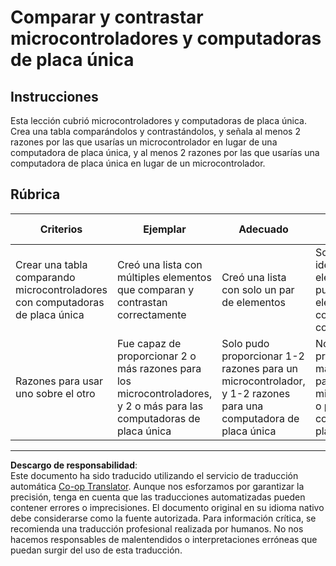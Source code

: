 <!--
CO_OP_TRANSLATOR_METADATA:
{
  "original_hash": "750bd75866471141f857240219084767",
  "translation_date": "2025-08-26T15:19:42+00:00",
  "source_file": "1-getting-started/lessons/2-deeper-dive/assignment.md",
  "language_code": "es"
}
-->
# Comparar y contrastar microcontroladores y computadoras de placa única

## Instrucciones

Esta lección cubrió microcontroladores y computadoras de placa única. Crea una tabla comparándolos y contrastándolos, y señala al menos 2 razones por las que usarías un microcontrolador en lugar de una computadora de placa única, y al menos 2 razones por las que usarías una computadora de placa única en lugar de un microcontrolador.

## Rúbrica

| Criterios | Ejemplar | Adecuado | Necesita Mejorar |
| --------- | -------- | -------- | ---------------- |
| Crear una tabla comparando microcontroladores con computadoras de placa única | Creó una lista con múltiples elementos que comparan y contrastan correctamente | Creó una lista con solo un par de elementos | Solo pudo identificar un elemento, o no pudo identificar elementos para comparar y contrastar |
| Razones para usar uno sobre el otro | Fue capaz de proporcionar 2 o más razones para los microcontroladores, y 2 o más para las computadoras de placa única | Solo pudo proporcionar 1-2 razones para un microcontrolador, y 1-2 razones para una computadora de placa única | No pudo proporcionar 1 o más razones para un microcontrolador o para una computadora de placa única |

---

**Descargo de responsabilidad**:  
Este documento ha sido traducido utilizando el servicio de traducción automática [Co-op Translator](https://github.com/Azure/co-op-translator). Aunque nos esforzamos por garantizar la precisión, tenga en cuenta que las traducciones automatizadas pueden contener errores o imprecisiones. El documento original en su idioma nativo debe considerarse como la fuente autorizada. Para información crítica, se recomienda una traducción profesional realizada por humanos. No nos hacemos responsables de malentendidos o interpretaciones erróneas que puedan surgir del uso de esta traducción.
